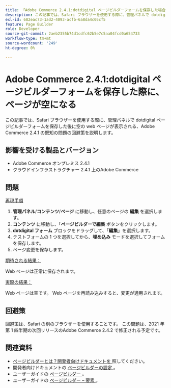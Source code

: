 ```yaml
---
title: 「Adobe Commerce 2.4.1:dotdigital ページビルダーフォームを保存した場合のページが空になる」
description: この記事では、Safari ブラウザーを使用する際に、管理パネルで dotdigital ページビルダーフォームを保存した後に空の web ページが表示される、Adobe Commerce 2.4.1 の既知の問題の回避策を説明します。
exl-id: 682eac73-1ad2-4093-acfb-6a8da4c05cf5
feature: Page Builder
role: Developer
source-git-commit: 2aeb2355b74d1cdfc62b5e7c5aa04fcd0a654733
workflow-type: tm+mt
source-wordcount: '249'
ht-degree: 0%

---
```


# Adobe Commerce 2.4.1:dotdigital ページビルダーフォームを保存した際に、ページが空になる

この記事では、Safari ブラウザーを使用する際に、管理パネルで dotdigital ページビルダーフォームを保存した後に空の web ページが表示される、Adobe Commerce 2.4.1 の既知の問題の回避策を説明します。

## 影響を受ける製品とバージョン

* Adobe Commerce オンプレミス 2.4.1
* クラウドインフラストラクチャー 2.4.1 上のAdobe Commerce

## 問題

<u> 再現手順 </u>

1. **管理パネル**/**コンテンツ**/**ページ** に移動し、任意のページの **編集** を選択します。
1. **コンテンツ** に移動し、「**ページビルダーで編集** ボタンをクリックします。
1. **dotdigital フォーム** ブロックをドラッグして、「**編集**」を選択します。
1. テストフォームの 1 つを選択してから、**埋め込み** モードを選択してフォームを保存します。
1. ページ変更を保存します。

<u> 期待される結果：</u>

Web ページは正常に保存されます。

<u> 実際の結果：</u>

Web ページは空です。 Web ページを再読み込みすると、変更が適用されます。

## 回避策

回避策は、Safari の別のブラウザーを使用することです。 この問題は、2021 年第 1 四半期の次回リリースのAdobe Commerce 2.4.2 で修正される予定です。

## 関連資料

* [ ページビルダーとは？開発者向けドキュメントを ](https://developer.adobe.com/commerce/frontend-core/page-builder/) 照してください。
* 開発者向けドキュメントの [ ページビルダーの設定 ](https://experienceleague.adobe.com/docs/commerce-admin/page-builder/setup.html?lang=ja)。
* ユーザーガイドの [ ページビルダー ](https://experienceleague.adobe.com/ja/docs/commerce-admin/page-builder/introduction)。
* ユーザーガイドの [ ページビルダー – 要素 ](https://experienceleague.adobe.com/ja/docs/commerce-admin/page-builder/workspace#elements)。
